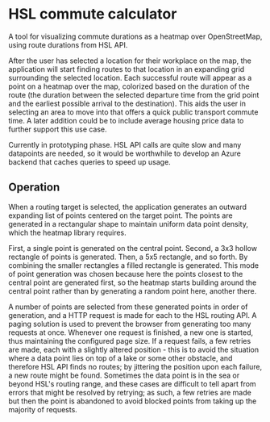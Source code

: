 # HSL commute calculator

A tool for visualizing commute durations as a heatmap over OpenStreetMap, using route durations from HSL API.

After the user has selected a location for their workplace on the map, the application will start finding routes to that location in an expanding grid surrounding the selected location. Each successful route will appear as a point on a heatmap over the map, colorized based on the duration of the route (the duration between the selected departure time from the grid point and the earliest possible arrival to the destination). This aids the user in selecting an area to move into that offers a quick public transport commute time. A later addition could be to include average housing price data to further support this use case.

Currently in prototyping phase. HSL API calls are quite slow and many datapoints are needed, so it would be worthwhile to develop an Azure backend that caches queries to speed up usage.


## Operation

When a routing target is selected, the application generates an outward expanding list of points centered on the target point. The points are generated in a rectangular shape to maintain uniform data point density, which the heatmap library requires.

First, a single point is generated on the central point. Second, a 3x3 hollow rectangle of points is generated. Then, a 5x5 rectangle, and so forth. By combining the smaller rectangles a filled rectangle is generated. This mode of point generation was chosen because here the points closest to the central point are generated first, so the heatmap starts building around the central point rather than by generating a random point here, another there.

A number of points are selected from these generated points in order of generation, and a HTTP request is made for each to the HSL routing API. A paging solution is used to prevent the browser from generating too many requests at once. Whenever one request is finished, a new one is started, thus maintaining the configured page size. If a request fails, a few retries are made, each with a slightly altered position - this is to avoid the situation where a data point lies on top of a lake or some other obstacle, and therefore HSL API finds no routes; by jittering the position upon each failure, a new route might be found. Sometimes the data point is in the sea or beyond HSL's routing range, and these cases are difficult to tell apart from errors that might be resolved by retrying; as such, a few retries are made but then the point is abandoned to avoid blocked points from taking up the majority of requests.
